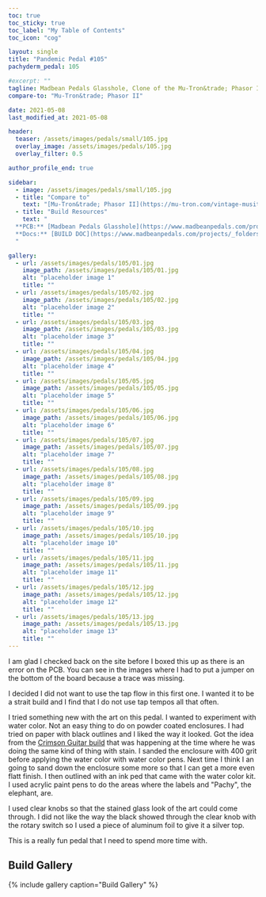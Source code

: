 ```yaml
---
toc: true
toc_sticky: true
toc_label: "My Table of Contents"
toc_icon: "cog"

layout: single
title: "Pandemic Pedal #105"
pachyderm_pedal: 105

#excerpt: ""
tagline: Madbean Pedals Glasshole, Clone of the Mu-Tron&trade; Phasor II
compare-to: "Mu-Tron&trade; Phasor II"

date: 2021-05-08
last_modified_at: 2021-05-08

header:
  teaser: /assets/images/pedals/small/105.jpg
  overlay_image: /assets/images/pedals/105.jpg
  overlay_filter: 0.5

author_profile_end: true

sidebar:
  - image: /assets/images/pedals/small/105.jpg
  - title: "Compare to"
    text: "[Mu-Tron&trade; Phasor II](https://mu-tron.com/vintage-musitronics/mu-tron-phasor-ii/)"
  - title: "Build Resources"
    text: "
  **PCB:** [Madbean Pedals Glasshole](https://www.madbeanpedals.com/projects/index.html)<br>
  **Docs:** [BUILD DOC](https://www.madbeanpedals.com/projects/_folders/FilterMod/pdf/Glasshole.pdf)
  "

gallery:
  - url: /assets/images/pedals/105/01.jpg
    image_path: /assets/images/pedals/105/01.jpg
    alt: "placeholder image 1"
    title: ""
  - url: /assets/images/pedals/105/02.jpg
    image_path: /assets/images/pedals/105/02.jpg
    alt: "placeholder image 2"
    title: ""
  - url: /assets/images/pedals/105/03.jpg
    image_path: /assets/images/pedals/105/03.jpg
    alt: "placeholder image 3"
    title: ""
  - url: /assets/images/pedals/105/04.jpg
    image_path: /assets/images/pedals/105/04.jpg
    alt: "placeholder image 4"
    title: ""
  - url: /assets/images/pedals/105/05.jpg
    image_path: /assets/images/pedals/105/05.jpg
    alt: "placeholder image 5"
    title: ""
  - url: /assets/images/pedals/105/06.jpg
    image_path: /assets/images/pedals/105/06.jpg
    alt: "placeholder image 6"
    title: ""
  - url: /assets/images/pedals/105/07.jpg
    image_path: /assets/images/pedals/105/07.jpg
    alt: "placeholder image 7"
    title: ""
  - url: /assets/images/pedals/105/08.jpg
    image_path: /assets/images/pedals/105/08.jpg
    alt: "placeholder image 8"
    title: ""
  - url: /assets/images/pedals/105/09.jpg
    image_path: /assets/images/pedals/105/09.jpg
    alt: "placeholder image 9"
    title: ""
  - url: /assets/images/pedals/105/10.jpg
    image_path: /assets/images/pedals/105/10.jpg
    alt: "placeholder image 10"
    title: ""
  - url: /assets/images/pedals/105/11.jpg
    image_path: /assets/images/pedals/105/11.jpg
    alt: "placeholder image 11"
    title: ""
  - url: /assets/images/pedals/105/12.jpg
    image_path: /assets/images/pedals/105/12.jpg
    alt: "placeholder image 12"
    title: ""
  - url: /assets/images/pedals/105/13.jpg
    image_path: /assets/images/pedals/105/13.jpg
    alt: "placeholder image 13"
    title: ""
---
```


I am glad I checked back on the site before I boxed this up as there is an error on the PCB. You can see in the images where I had to put a jumper on the bottom of the board because a trace was missing. 

I decided I did not want to use the tap flow in this first one. I wanted it to be a strait build and I find that I do not use tap tempos all that often.

I tried something new with the art on this pedal. I wanted to experiment with water color. Not an easy thing to do on  powder coated enclosures. I had tried on paper with black outlines and I liked the way it looked. Got the idea from the [Crimson Guitar build](https://www.youtube.com/watch?v=qNobLtp_P_Q&t=27s) that was happening at the time where he was doing the same kind of thing with stain. I sanded the enclosure with 400 grit before applying the water color with water color pens. Next time I think I an going to sand down the enclosure some more so that I can get a more even flatt finish. I then outlined with an ink ped that came with the water color kit. I used acrylic paint pens to do the areas where the labels and "Pachy", the elephant, are.

I used clear knobs so that the stained glass look of the art could come through. I did not like the way the black showed through the clear knob with the rotary switch so I used a piece of aluminum foil to give it a silver top.

This is a really fun pedal that I need to spend more time with.

## Build Gallery ##

{% include gallery caption="Build Gallery" %}